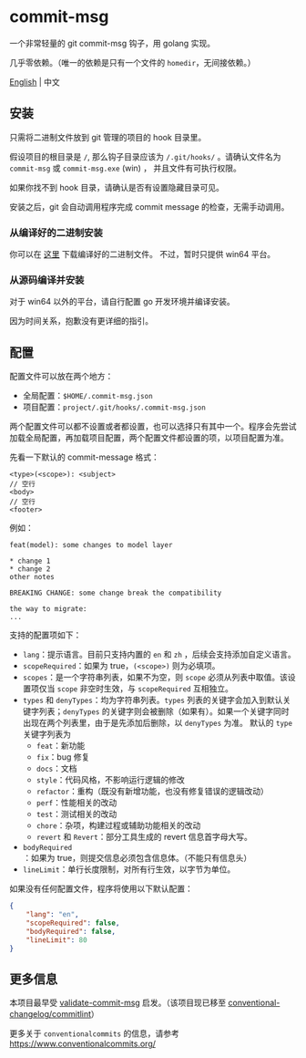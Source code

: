 # commit-msg

一个非常轻量的 git commit-msg 钩子，用 golang 实现。

几乎零依赖。（唯一的依赖是只有一个文件的 `homedir`，无间接依赖。）

[English](./README.md) | 中文



## 安装

只需将二进制文件放到 git 管理的项目的 hook 目录里。

假设项目的根目录是 `/`, 那么钩子目录应该为 `/.git/hooks/` 。请确认文件名为 `commit-msg` 或 `commit-msg.exe` (win) ， 并且文件有可执行权限。

如果你找不到 hook 目录，请确认是否有设置隐藏目录可见。



安装之后，git 会自动调用程序完成 commit message 的检查，无需手动调用。

### 从编译好的二进制安装

你可以在 [这里](https://github.com/JayceChant/commit-msg/releases) 下载编译好的二进制文件。 不过，暂时只提供 win64 平台。



### 从源码编译并安装

对于 win64 以外的平台，请自行配置 go 开发环境并编译安装。

因为时间关系，抱歉没有更详细的指引。



## 配置

配置文件可以放在两个地方：

* 全局配置：`$HOME/.commit-msg.json`
* 项目配置：`project/.git/hooks/.commit-msg.json`

两个配置文件可以都不设置或者都设置，也可以选择只有其中一个。程序会先尝试加载全局配置，再加载项目配置，两个配置文件都设置的项，以项目配置为准。

先看一下默认的 commit-message 格式：

```
<type>(<scope>): <subject>
// 空行
<body>
// 空行
<footer>
```

例如：

```
feat(model): some changes to model layer

* change 1
* change 2
other notes

BREAKING CHANGE: some change break the compatibility

the way to migrate:
...
```

支持的配置项如下：

* `lang`：提示语言。目前只支持内置的 `en` 和 `zh` ，后续会支持添加自定义语言。
* `scopeRequired`：如果为 true，`(<scope>)` 则为必填项。
* `scopes`：是一个字符串列表，如果不为空，则 `scope` 必须从列表中取值。该设置项仅当 `scope` 非空时生效，与 `scopeRequired` 互相独立。
* `types` 和 `denyTypes`：均为字符串列表。`types` 列表的关键字会加入到默认关键字列表；`denyTypes` 的关键字则会被删除（如果有）。如果一个关键字同时出现在两个列表里，由于是先添加后删除，以 `denyTypes` 为准。
    默认的 `type` 关键字列表为
    * `feat`：新功能
    * `fix`：bug 修复
    * `docs`：文档
    * `style`：代码风格，不影响运行逻辑的修改
    * `refactor`：重构（既没有新增功能，也没有修复错误的逻辑改动）
    * `perf`：性能相关的改动
    * `test`：测试相关的改动
    * `chore`：杂项，构建过程或辅助功能相关的改动
    * `revert` 和 `Revert`：部分工具生成的 revert 信息首字母大写。
* `bodyRequired`：如果为 true，则提交信息必须包含信息体。（不能只有信息头）
* `lineLimit`：单行长度限制，对所有行生效，以字节为单位。

如果没有任何配置文件，程序将使用以下默认配置：

```json
{
    "lang": "en",
    "scopeRequired": false,
    "bodyRequired": false,
    "lineLimit": 80
}
```

## 更多信息

本项目最早受 [validate-commit-msg](https://github.com/conventional-changelog-archived-repos/validate-commit-msg) 启发。（该项目现已移至 [conventional-changelog/commitlint](https://github.com/conventional-changelog/commitlint)）

更多关于 `conventionalcommits` 的信息，请参考 https://www.conventionalcommits.org/
